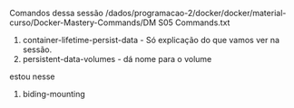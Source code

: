 Comandos dessa sessão
/dados/programacao-2/docker/docker/material-curso/Docker-Mastery-Commands/DM S05 Commands.txt




1. container-lifetime-persist-data - Só explicação do que vamos ver na sessão.
1. persistent-data-volumes - dá nome para o volume


estou nesse
1. biding-mounting